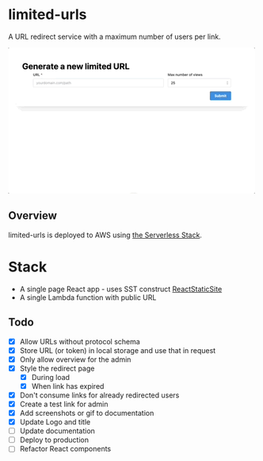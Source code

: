 # limited-urls
A URL redirect service with a maximum number of users per link.

![scenario](docs/limited-urls.gif)

## Overview

limited-urls is deployed to AWS using [the Serverless Stack](sst.dev).

# Stack
- A single page React app - uses SST construct [ReactStaticSite](https://docs.sst.dev/constructs/ReactStaticSite)
- A single Lambda function with public URL 


## Todo
* [x] Allow URLs without protocol schema
* [x] Store URL (or token) in local storage and use that in request
* [x] Only allow overview for the admin
* [x] Style the redirect page
  * [x] During load
  * [x] When link has expired
* [x] Don't consume links for already redirected users
* [x] Create a test link for admin
* [x] Add screenshots or gif to documentation
* [x] Update Logo and title
* [ ] Update documentation
* [ ] Deploy to production
* [ ] Refactor React components
